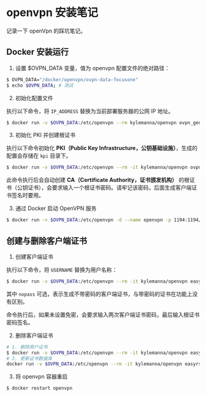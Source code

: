 # openvpn 安装笔记

记录一下 openVpn 的踩坑笔记。

## Docker 安装运行

1. 设置 $OVPN_DATA 变量，值为 openvpn 配置文件的绝对路径：

```sh
$ OVPN_DATA="/docker/openvpn/ovpn-data-focusone"
$ echo $OVPN_DATA; # 测试
```

2. 初始化配置文件

执行以下命令，将 `IP_ADDRESS` 替换为当前部署服务器的公网 IP 地址。

```sh
$ docker run -v $OVPN_DATA:/etc/openvpn --rm kylemanna/openvpn ovpn_genconfig -u udp://IP_ADDRESS
```

3. 初始化 PKI 并创建根证书

执行以下命令初始化 **PKI（Public Key Infrastructure，公钥基础设施）**，生成的配置会存储在 `kpi` 目录下。

```sh
$ docker run -v $OVPN_DATA:/etc/openvpn --rm -it kylemanna/openvpn ovpn_initpki
```

此命令执行后会自动创建 **CA（Certificate Authority，证书颁发机构）** 的根证书（公钥证书），会要求输入一个根证书密码。请牢记该密码，后面生成客户端证书签名时要用。

3. 通过 Docker 启动 OpenVPN 服务

```sh
$ docker run -v $OVPN_DATA:/etc/openvpn -d --name openvpn -p 1194:1194/udp --cap-add=NET_ADMIN kylemanna/openvpn
```

## 创建与删除客户端证书

1. 创建客户端证书

执行以下命令，将 `USERNAME` 替换为用户名称：

```sh
$ docker run -v $OVPN_DATA:/etc/openvpn --rm -it kylemanna/openvpn easyrsa build-client-full $USERNAME nopass
```

其中 `nopass` 可选，表示生成不带密码的客户端证书，与带密码的证书在功能上没有区别。

命令执行后，如果未设置免密，会要求输入两次客户端证书密码，最后输入根证书密码签名。

2. 删除客户端证书

```sh
# 1. 删除用户证书
$ docker run -v $OVPN_DATA:/etc/openvpn --rm -it kylemanna/openvpn easyrsa revoke $USERNAME
# 2. 更新证书数据库
docker run -v $OVPN_DATA:/etc/openvpn --rm -it kylemanna/openvpn easyrsa gen-crl update-db
```

3. 将 openvpn 容器重启

```sh
$ docker restart openvpn
```
